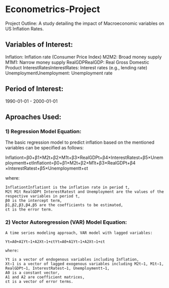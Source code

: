 # Econometrics-Project

Project Outline: A study detailing the impact of Macroeconomic variables on US Inflation Rates.

## Variables of Interest: 
Inflation: Inflation rate (Consumer Price Index)
M2M2: Broad money supply
M1M1: Narrow money supply
RealGDPRealGDP: Real Gross Domestic Product
InterestRatesInterestRates: Interest rates (e.g., lending rate)
UnemploymentUnemployment: Unemployment rate

## Period of Interest: 
1990-01-01 - 2000-01-01

## Aproaches Used:

### 1) Regression Model Equation:
   The basic regression model to predict inflation based on the mentioned variables can be specified as follows:

   Inflationt=β0+β1×M2t+β2×M1t+β3×RealGDPt+β4×InterestRatest+β5×Unemploymentt+εtInflationt​=β0​+β1​×M2t​+β2​×M1t​+β3​×RealGDPt​+β4​×InterestRatest​+β5​×Unemploymentt​+εt​

   where:

    InflationtInflationt​ is the inflation rate in period t,
    M2t M1t RealGDPt InterestRatest and Unemployment​ are the values of the respective variables in period t,
    β0​ is the intercept term,
    β1,β2,β3,β4,β5​ are the coefficients to be estimated,
    εt is the error term.

### 2) Vector Autoregression (VAR) Model Equation:

    A time series modeling approach, VAR model with lagged variables:

    Yt=A0+A1Yt−1+A2Xt−1+εtYt​=A0​+A1​Yt−1​+A2​Xt−1​+εt​

    where:

    Yt​ is a vector of endogenous variables including Inflation​,
    Xt−1 is a vector of lagged exogenous variables including M2t−1​, M1t−1, RealGDPt−1, InterestRatest−1​, Unemploymentt−1,
    A0 is a constant vector,
    A1 and A2​ are coefficient matrices,
    εt is a vector of error terms.
